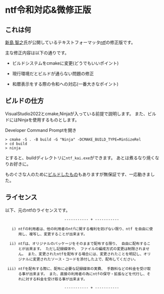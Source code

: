 # ntf令和対応&微修正版

## これは何

[新島 智之](https://www.vector.co.jp/vpack/browse/person/an000546.html)氏が公開しているテキストフォーマッタ[ntf](https://www.vector.co.jp/soft/dos/util/se000971.html)の修正版です。

主な修正内容は以下の通りです。

- ビルドシステムをcmakeに変更(どうでもいいポイント)

- 現行環境だとビルドが通らない問題の修正

- 和暦表示をする際の令和への対応(一番大きなポイント)

## ビルドの仕方

VisualStudio2022とcmake,Ninjaが入っている前提で説明します。
また、ビルドにはNinjaを使用するものとします。

Developer Command Promptを開き
```winbatch
> cmake -S . -B build -G "Ninja" -DCMAKE_BUILD_TYPE=MinSizeRel
> cd build
> ninja
```
とすると、buildディレクトリに`ntf_kai.exe`ができます。
あとは煮るなり焼くなりお好きに。

ものぐさな人のために[ビルドしたもの](https://github.com/Xi80/ntf_kai/releases/tag/Release)もありますが無保証です、一応動きました。

## ライセンス

以下、元のntfのライセンスです。

```
                           ----------- + -----------

   i) ntfの利用者は、他の利用者のntfに関する権利を妨げない限り、ntf を自由に使
      用し、複写し、変更することが出来ます。

  ii) ntfは、オリジナルのパッケージをそのままで配布する限り、 自由に配布するこ
      とが出来ます。 ただし記録媒体や、 ファイルの編成方式の変更は制限されませ
      ん。 また、変更されたntfを配布する場合には、変更されたことを明記し、オリ
      ジナルに変更されたソース・コードを添付した上で、配布してください。

 iii) ntfを配布する際に、配布に必要な記録媒体の実費、 手数料などの料金を受け取
      る事が出来ます。 また、直接の利用者の為にntfの保守・拡張などを代行し、そ
      れに対する料金を受け取る事が出来ます。

                           ----------- + -----------
```
